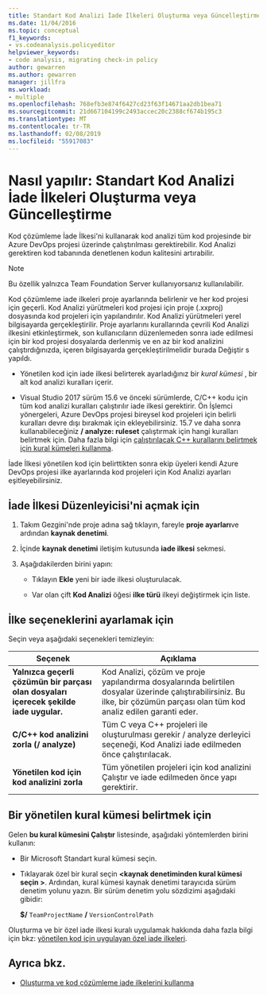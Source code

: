 ```yaml
---
title: Standart Kod Analizi İade İlkeleri Oluşturma veya Güncelleştirme
ms.date: 11/04/2016
ms.topic: conceptual
f1_keywords:
- vs.codeanalysis.policyeditor
helpviewer_keywords:
- code analysis, migrating check-in policy
author: gewarren
ms.author: gewarren
manager: jillfra
ms.workload:
- multiple
ms.openlocfilehash: 768efb3e874f6427cd23f63f14671aa2db1bea71
ms.sourcegitcommit: 21d667104199c2493accec20c2388cf674b195c3
ms.translationtype: MT
ms.contentlocale: tr-TR
ms.lasthandoff: 02/08/2019
ms.locfileid: "55917083"
---
```

# <a name="how-to-create-or-update-standard-code-analysis-check-in-policies"></a>Nasıl yapılır: Standart Kod Analizi İade İlkeleri Oluşturma veya Güncelleştirme

Kod çözümleme İade İlkesi'ni kullanarak kod analizi tüm kod projesinde bir Azure DevOps projesi üzerinde çalıştırılması gerektirebilir. Kod Analizi gerektiren kod tabanında denetlenen kodun kalitesini artırabilir.

> [!NOTE]
> Bu özellik yalnızca Team Foundation Server kullanıyorsanız kullanılabilir.

Kod çözümleme iade ilkeleri proje ayarlarında belirlenir ve her kod projesi için geçerli. Kod Analizi yürütmeleri kod projesi için proje (.xxproj) dosyasında kod projeleri için yapılandırılır. Kod Analizi yürütmeleri yerel bilgisayarda gerçekleştirilir. Proje ayarlarını kurallarında çevrili Kod Analizi ilkesini etkinleştirmek, son kullanıcıların düzenlemeden sonra iade edilmesi için bir kod projesi dosyalarda derlenmiş ve en az bir kod analizini çalıştırdığınızda, içeren bilgisayarda gerçekleştirilmelidir burada Değiştir s yapıldı.

- Yönetilen kod için iade ilkesi belirterek ayarladığınız bir *kural kümesi* , bir alt kod analizi kuralları içerir.

- Visual Studio 2017 sürüm 15.6 ve önceki sürümlerde, C/C++ kodu için tüm kod analizi kuralları çalıştırılır iade ilkesi gerektirir. Ön İşlemci yönergeleri, Azure DevOps projesi bireysel kod projeleri için belirli kuralları devre dışı bırakmak için ekleyebilirsiniz. 15.7 ve daha sonra kullanabileceğiniz **/ analyze: ruleset** çalıştırmak için hangi kuralları belirtmek için. Daha fazla bilgi için [çalıştırılacak C++ kurallarını belirtmek için kural kümeleri kullanma](using-rule-sets-to-specify-the-cpp-rules-to-run.md).

İade İlkesi yönetilen kod için belirttikten sonra ekip üyeleri kendi Azure DevOps projesi ilke ayarlarında kod projeleri için Kod Analizi ayarları eşitleyebilirsiniz.

## <a name="to-open-the-check-in-policy-editor"></a>İade İlkesi Düzenleyicisi'ni açmak için

1. Takım Gezgini'nde proje adına sağ tıklayın, fareyle **proje ayarları**ve ardından **kaynak denetimi**.

1. İçinde **kaynak denetimi** iletişim kutusunda **iade ilkesi** sekmesi.

1. Aşağıdakilerden birini yapın:

    - Tıklayın **Ekle** yeni bir iade ilkesi oluşturulacak.

    - Var olan çift **Kod Analizi** öğesi **ilke türü** ilkeyi değiştirmek için liste.

## <a name="to-set-policy-options"></a>İlke seçeneklerini ayarlamak için

Seçin veya aşağıdaki seçenekleri temizleyin:

|Seçenek|Açıklama|
|------------|-----------------|
|**Yalnızca geçerli çözümün bir parçası olan dosyaları içerecek şekilde iade uygular.**|Kod Analizi, çözüm ve proje yapılandırma dosyalarında belirtilen dosyalar üzerinde çalıştırabilirsiniz. Bu ilke, bir çözümün parçası olan tüm kod analiz edilen garanti eder.|
|**C/C++ kod analizini zorla (/ analyze)**|Tüm C veya C++ projeleri ile oluşturulması gerekir / analyze derleyici seçeneği, Kod Analizi iade edilmeden önce çalıştırılacak.|
|**Yönetilen kod için kod analizini zorla**|Tüm yönetilen projeleri için kod analizini Çalıştır ve iade edilmeden önce yapı gerektirir.|

## <a name="to-specify-a-managed-rule-set"></a>Bir yönetilen kural kümesi belirtmek için

Gelen **bu kural kümesini Çalıştır** listesinde, aşağıdaki yöntemlerden birini kullanın:

- Bir Microsoft Standart kural kümesi seçin.

- Tıklayarak özel bir kural seçin  **\<kaynak denetiminden kural kümesi seçin >**. Ardından, kural kümesi kaynak denetimi tarayıcıda sürüm denetim yolunu yazın. Bir sürüm denetim yolu sözdizimi aşağıdaki gibidir:

   **$/** `TeamProjectName` **/** `VersionControlPath`

Oluşturma ve bir özel iade ilkesi kuralı uygulamak hakkında daha fazla bilgi için bkz: [yönetilen kod için uygulayan özel iade ilkeleri](../code-quality/implementing-custom-code-analysis-check-in-policies-for-managed-code.md).

## <a name="see-also"></a>Ayrıca bkz.

- [Oluşturma ve kod çözümleme iade ilkelerini kullanma](../code-quality/how-to-create-or-update-standard-code-analysis-check-in-policies.md)